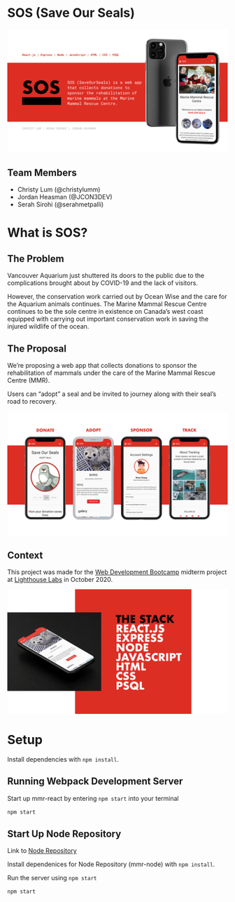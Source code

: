 # SOS (Save Our Seals)
![sos main photo](https://github.com/JCON3DEV/mmr-react/blob/master/public/slides/slide1.png)

## Team Members
- Christy Lum (@christylumm)
- Jordan Heasman (@JCON3DEV)
- Serah Sirohi (@serahmetpalli)

# What is SOS?

## The Problem
Vancouver Aquarium just shuttered its doors to the public due to the complications brought about by COVID-19 and the lack of visitors.

However, the conservation work carried out by Ocean Wise and the care for the Aquarium animals continues. The Marine Mammal Rescue Centre continues to be the sole centre in existence on Canada’s west coast equipped with carrying out important conservation work in saving the injured wildlife of the ocean.

## The Proposal
We’re proposing a web app that collects donations to sponsor the rehabilitation of mammals under the care of the Marine Mammal Rescue Centre (MMR).

Users can “adopt” a seal and be invited to journey along with their seal’s road to recovery.

![sos mockups photo](https://github.com/JCON3DEV/mmr-react/blob/master/public/slides/slide2.png)

## Context
This project was made for the [Web Development Bootcamp](https://www.lighthouselabs.ca/en/web-development-bootcamp) midterm project at [Lighthouse Labs](https://www.lighthouselabs.ca/en) in October 2020.

![sos stack photo](https://github.com/JCON3DEV/mmr-react/blob/master/public/slides/slide3.png)


# Setup

Install dependencies with `npm install`.

## Running Webpack Development Server
Start up mmr-react by entering `npm start` into your terminal

```sh
npm start
```
## Start Up Node Repository

Link to [Node Repository](https://github.com/JCON3DEV/mmr-node)

Install dependenices for Node Repository (mmr-node) with `npm install`.

Run the server using `npm start`

```sh
npm start
```